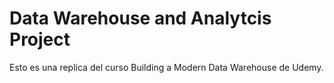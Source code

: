 # Data Warehouse and Analytcis Project

Esto es una replica del curso Building a Modern Data Warehouse de Udemy.



